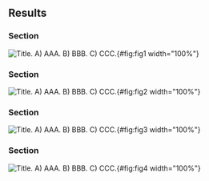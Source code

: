 ## Results


### Section

![**Title.** A) AAA. B) BBB. C) CCC.](figure1.svg "Figure 1"){#fig:fig1 width="100%"}

### Section

![**Title.** A) AAA. B) BBB. C) CCC.](figure2.svg "Figure 1"){#fig:fig2 width="100%"}

### Section

![**Title.** A) AAA. B) BBB. C) CCC.](figure3.svg "Figure 1"){#fig:fig3 width="100%"}

### Section

![**Title.** A) AAA. B) BBB. C) CCC.](figure4.svg "Figure 1"){#fig:fig4 width="100%"}
